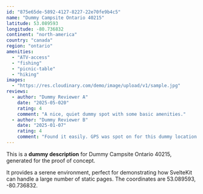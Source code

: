 ```yaml
---
id: "875e65de-5892-4127-8227-22e70fe9b4c5"
name: "Dummy Campsite Ontario 40215"
latitude: 53.089593
longitude: -80.736832
continent: "north-america"
country: "canada"
region: "ontario"
amenities:
  - "ATV-access"
  - "fishing"
  - "picnic-table"
  - "hiking"
images:
  - "https://res.cloudinary.com/demo/image/upload/v1/sample.jpg"
reviews:
  - author: "Dummy Reviewer A"
    date: "2025-05-020"
    rating: 4
    comment: "A nice, quiet dummy spot with some basic amenities."
  - author: "Dummy Reviewer B"
    date: "2025-01-07"
    rating: 4
    comment: "Found it easily. GPS was spot on for this dummy location."
---
```


This is a **dummy description** for Dummy Campsite Ontario 40215, generated for the proof of concept.

It provides a serene environment, perfect for demonstrating how SvelteKit can handle a large number of static pages. The coordinates are 53.089593, -80.736832.
